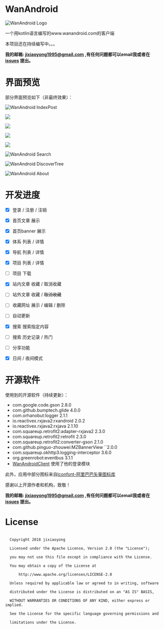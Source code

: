 # WanAndroid


![WanAndroid Logo](https://github.com/jixiaoyong/WanAndroid/blob/master/images/WanAndroid.png?raw=true)



一个用kotlin语言编写的www.wanandroid.com的客户端

本项目还在持续编写中。。。

**我的邮箱: jixiaoyong1995@gmail.com ,有任何问题都可以email我或者在[issues](https://github.com/jixiaoyong/WanAndroid/issues) 提出。**

# 界面预览

部分界面预览如下（非最终效果）：

![WanAndroid IndexPost](https://github.com/jixiaoyong/WanAndroid/blob/master/images/WanAndroidIndexPost.png?raw=true)

![](https://github.com/jixiaoyong/WanAndroid/blob/master/images/WanAndroidIndexFavorite.png?raw=true)



![](https://github.com/jixiaoyong/WanAndroid/blob/master/images/WanAndroidDiscoverTree.png?raw=true)

![](https://github.com/jixiaoyong/WanAndroid/blob/master/images/WanAndroidDiscoverProjects.png?raw=true)



![](https://github.com/jixiaoyong/WanAndroid/blob/master/images/WanAndroidDiscoverNavi.png?raw=true)

![WanAndroid Search](https://github.com/jixiaoyong/WanAndroid/blob/master/images/WanAndroidSearch.png?raw=true)



![WanAndroid DiscoverTree](https://github.com/jixiaoyong/WanAndroid/blob/master/images/WanAndroidDiscoverTree.png?raw=true)



![WanAndroid About](https://github.com/jixiaoyong/WanAndroid/blob/master/images/WanAndroidAbout.png?raw=true)



# 开发进度

- [x] 登录 / 注册 / 注销
- [x] 首页文章 展示
- [x] 首页banner 展示
- [x] 体系 列表 / 详情
- [x] 导航 列表 / 详情
- [x] 项目 列表 / 详情
- [ ] 项目 下载
- [x] 站内文章 收藏 / 取消收藏
- [ ] 站外文章 收藏 / ~~取消收藏~~
- [ ] 收藏网址 展示 / 编辑 / 删除
- [ ] 自动更新
- [x] 搜索 搜索指定内容
- [ ] 搜索 历史记录 / 热门 
- [ ] 分享功能
- [x]  日间 / 夜间模式



# 开源软件

使用到的开源软件（持续更新）：

* com.google.code.gson 2.8.0
* com.github.bumptech.glide 4.0.0
* com.orhanobut:logger 2.1.1
* io.reactivex.rxjava2:rxandroid 2.0.2
* io.reactivex.rxjava2:rxjava 2.1.10
* com.squareup.retrofit2:adapter-rxjava2 2.3.0
* com.squareup.retrofit2:retrofit 2.3.0
* com.squareup.retrofit2:converter-gson 2.1.0
* com.github.pinguo-zhouwei:MZBannerView ``2.0.0
* com.squareup.okhttp3:logging-interceptor 3.6.0
* org.greenrobot:eventbus 3.1.1
* [WanAndroidClient](https://github.com/wangzailfm/WanAndroidClient) 使用了他的登录模块

此外，应用中部分图标来自[Iconfont-阿里巴巴矢量图标库](http://www.iconfont.cn/)

感谢以上开源作者和机构，致敬！



**我的邮箱: jixiaoyong1995@gmail.com ,有任何问题都可以email我或者在[issues](https://github.com/jixiaoyong/WanAndroid/issues) 提出。**



# License

 ```
  
   Copyright 2018 jixiaoyong

   Licensed under the Apache License, Version 2.0 (the "License");

   you may not use this file except in compliance with the License.

   You may obtain a copy of the License at

       http://www.apache.org/licenses/LICENSE-2.0

   Unless required by applicable law or agreed to in writing, software

   distributed under the License is distributed on an "AS IS" BASIS,

   WITHOUT WARRANTIES OR CONDITIONS OF ANY KIND, either express or implied.

   See the License for the specific language governing permissions and

   limitations under the License.

 ```


